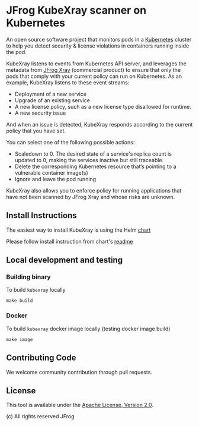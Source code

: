# JFrog KubeXray scanner on Kubernetes

An open source software project that monitors pods in a [Kubernetes](https://kubernetes.io/) cluster to help you detect security & license violations in containers 
running inside the pod. 

KubeXray listens to events from Kubernetes API server, and leverages the metadata from [JFrog Xray](https://jfrog.com/xray/) (commercial product) to ensure that only the pods that comply with your current policy can run on Kubernetes. As an example, KubeXray listens to these event streams:
* Deployment of a new service
* Upgrade of an existing service
* A new license policy, such as a new license type disallowed for runtime.
* A new security issue

And when an issue is detected, KubeXray responds according to the current policy that you have set. 

You can select one of the following possible actions:
* Scaledown to 0. The desired state of a service's replica count is updated to 0, making the services inactive but still traceable.
* Delete the corresponding Kubernetes resource that’s pointing to a vulnerable container image(s)
* Ignore and leave the pod running

KubeXray also allows you to enforce policy for running applications that have not been scanned by JFrog Xray and whose risks are unknown. 

## Install Instructions

The easiest way to install KubeXray is using the Helm [chart](https://github.com/jfrog/charts/tree/master/stable/kubexray)

Please follow install instruction from chart's [readme](https://github.com/jfrog/charts/blob/master/stable/kubexray/README.md)

## Local development and testing

### Building binary

To build `kubexray` locally 

  ```console
  make build
  ```

### Docker

To build `kubexray` docker image locally (testing docker image build)

  ```console
  make image
  ```

## Contributing Code
We welcome community contribution through pull requests.

<a name="License"/>

## License
This tool is available under the [Apache License, Version 2.0](http://www.apache.org/licenses/LICENSE-2.0).


(c) All rights reserved JFrog
